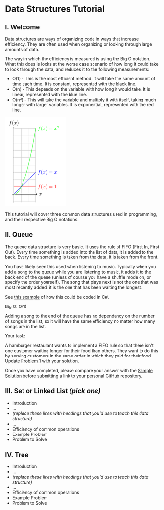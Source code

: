 # Data Structures Tutorial

## I. Welcome

Data structures are ways of organizing code in ways that increase efficiency. They are often used when organizing or looking through large amounts of data.

The way in which the efficiency is measured is using the Big O notation. What this does is looks at the worse case scenario of how long it could take to look through the data, and reduces it to the following measurements:

* O(1) - This is the most efficient method. It will take the same amount of time each time. It is constant, represented with the black line.
* O(n) - This depends on the variable with how long it would take. It is linear, represented with the blue line. 
* O(n²) - This will take the variable and multiply it with itself, taking much longer with larger variables. It is exponential, represented with the red line. 

![Image](images/big_o_graph.png)

This tutorial will cover three common data structures used in programming, and their respective Big O notations. 

## II. Queue

The queue data structure is very basic. It uses the rule of FIFO (First In, First Out). Every time something is added into the list of data, it is added to the back. Every time something is taken from the data, it is taken from the front. 

You have likely seen this used when listening to music. Typically when you add a song to the queue while you are listening to music, it adds it to the back end of the queue (unless of course you have a shuffle mode on, or specify the order yourself). The song that plays next is not the one that was most recently added, it is the one that has been waiting the longest. 

See [this example](https://github.com/danieljcross/data_struct/tree/master/fa24-final-project-danieljcross-main/ds1-example) of how this could be coded in C#. 

Big O: O(1)

Adding a song to the end of the queue has no dependancy on the number of songs in the list, so it will have the same efficiency no matter how many songs are in the list. 

Your task:

A hamburger restaurant wants to implement a FIFO rule so that there isn't one customer waiting longer for their food than others. They want to do this by serving customers in the same order in which they paid for their food. Update [Problem 1](https://github.com/danieljcross/data_struct/tree/master/fa24-final-project-danieljcross-main/ds1-problem) with your solution. 

Once you have completed, please compare your answer with the [Sample Solution](https://github.com/danieljcross/data_struct/tree/master/fa24-final-project-danieljcross-main/ds1-solution) before submitting a link to your personal GitHub repository. 

## III. Set or Linked List *(pick one)*

* Introduction
* ...
* *(replace these lines with headings that you'd use to teach this data structure)*
* ...
* Efficiency of common operations
* Example Problem
* Problem to Solve

## IV. Tree

* Introduction
* ...
* *(replace these lines with headings that you'd use to teach this data structure)*
* ...
* Efficiency of common operations
* Example Problem
* Problem to Solve